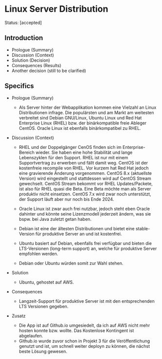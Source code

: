 # Linux Server Distribution

Status: [accepted]

## Introduction

- Prologue (Summary)
- Discussion (Context)
- Solution (Decision)
- Consequences (Results)
- Another decision (still to be clarified)

## Specifics

- Prologue (Summary)

  - Als Server hinter der Webapplikation kommen eine Vielzahl an Linux Distributionen infrage. Die populärsten und am Markt am weitesten verbreitet sind Debian GNU/Linux, Ubuntu Linux und Red Hat Enterprise Linux (RHEL) bzw. der binärkompatible freie Ableger CentOS. Oracle Linux ist ebenfalls binärkompatibel zu RHEL.

- Discussion (Context)

  - RHEL und der Doppelgänger CenOS finden sich im Enterprise-Bereich wieder. Sie haben eine hohe Stabilität und
lange Lebenszyklen für den Support. RHEL ist nur mit einem Supportvertrag zu erwerben und fällt damit weg.
CentOS ist der kostenfreie recompile von RHEL. Vor kurzem hat Red Hat jedoch eine gravierende Änderung
vorgenommen. CentOS 8.x (aktuellste Version) wird eingestellt und stattdessen wird auf CentOS Stream
gewechselt. CentOS Stream bekommt vor RHEL Updates/Packete, ist also für RHEL quasi die Beta. Eine Beta
möchte man als Server produktiv nicht einsetzen. CentOS 7.x wird zwar noch unterstützt, der Support läuft
aber nur noch bis Ende 2024.

  - Oracle Linux ist zwar auch frei nutzbar, jedoch steht eben Oracle dahinter und könnte seine Lizenzmodell jederzeit ändern, was sie bspw. bei Java zuletzt getan haben.

  - Debian ist eine der ältesten Distributionen und bietet eine stable-Version für produktive Server an und ist kostenfrei.

  - Ubuntu basiert auf Debian, ebenfalls frei verfügbar und bieten die LTS-Versionen (long-term support) an, welche für produktive Server empfohlen werden.

  - Debian oder Ubuntu würden somit zur Wahl stehen.

- Solution
  - Ubuntu, gehostet auf AWS.

- Consequences
  - Langzeit-Support für produktive Server ist mit den entsprechenden LTS Versionen gegeben.

- Zusatz
  - Die App ist auf Github.io umgesiedelt, da ich auf AWS nicht mehr hosten konnte bzw. wollte. Das Kostenlose Kontingent ist abgelaufen.
  - Github.io wurde zuvor schon in Projekt 3 für die Veröffentlichung genutzt und ist, um schnell weiter deployn zu können, die nächst beste Lösung gewesen.
